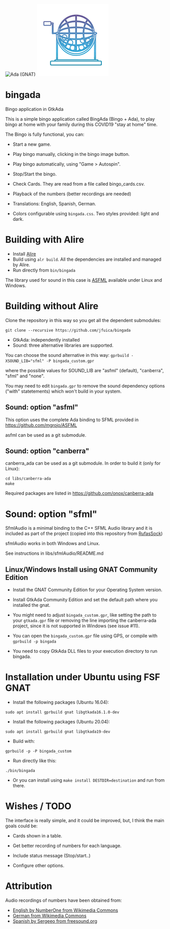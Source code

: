 ![Ada (GNAT)](https://github.com/jfuica/bingada/workflows/Ada%20(GNAT)/badge.svg)
![BingAda](https://raw.githubusercontent.com/jfuica/bingada/master/bombo.png "BingAda icon")

# bingada

Bingo application in GtkAda

This is a simple bingo application called BingAda (Bingo + Ada), to play bingo at home with your family during this COVID19 "stay at home" time.


The Bingo is fully functional, you can:

- Start a new game.

- Play bingo manually, clicking in the bingo image button.

- Play bingo automatically, using "Game > Autospin".

- Stop/Start the bingo.

- Check Cards. They are read from a file called bingo_cards.csv.

- Playback of the numbers (better recordings are needed)

- Translations: English, Spanish, German.

- Colors configurable using `bingada.css`. Two styles provided: light and dark.

# Building with Alire

- Install [Alire](https://alire.ada.dev/)
- Build using `alr build`. All the dependencies are installed and managed by Alire.
- Run directly from `bin/bingada`

The library used for sound in this case is [ASFML](https://github.com/mgrojo/ASFML) available under Linux and Windows.

# Building without Alire
Clone the repository in this way so you get all the dependent submodules:
```
git clone --recursive https://github.com/jfuica/bingada
```

- GtkAda: independently installed
- Sound: three alternative libraries are supported.

You can choose the sound alternative in this way:
`gprbuild -XSOUND_LIB="sfml" -P bingada_custom.gpr`

where the possible values for SOUND_LIB are "asfml" (default), "canberra", "sfml" and "none".

You may need to edit `bingada.gpr` to remove
the sound dependency options ("with" statetements) which won't build in your system.

## Sound: option "asfml"

This option uses the complete Ada binding to SFML provided in
https://github.com/mgrojo/ASFML

asfml can be used as a git submodule.

## Sound: option "canberra"

canberra_ada can be used as a git submodule. In order to build it (only for Linux):

```
cd libs/canberra-ada
make
```
Required packages are listed in https://github.com/onox/canberra-ada

# Sound: option "sfml"

SfmlAudio is a minimal binding to the C++ SFML Audio library and it is
included as part of the project (copied into this repository from
[RufasSock](https://github.com/fastrgv/RufasSok))

sfmlAudio works in both Windows and Linux.

See instructions in libs/sfmlAudio/README.md

## Linux/Windows Install using GNAT Community Edition

- Install the GNAT Community Edition for your Operating System version.

- Install GtkAda Community Edition and set the default path where you installed
  the gnat.

- You might need to adjust `bingada_custom.gpr`, like setting the path to your `gtkada.gpr` file or removing the line importing the canberra-ada project, since it is not supported in Windows (see issue #11).

- You can open the `bingada_custom.gpr` file using GPS, or compile with `gprbuild -p bingada`

- You need to copy GtkAda DLL files to your execution directory to run bingada.

# Installation under Ubuntu using FSF GNAT

- Install the following packages (Ubuntu 16.04):
```
sudo apt install gprbuild gnat libgtkada16.1.0-dev
```
- Install the following packages (Ubuntu 20.04):
```
sudo apt install gprbuild gnat libgtkada19-dev
```
- Build with:
```
gprbuild -p -P bingada_custom
```
- Run directly like this:
```
./bin/bingada
```
- Or you can install using `make install DESTDIR=destination` and run from there.

# Wishes / TODO


The interface is really simple, and it could be improved, but, I think the main goals could be:

- Cards shown in a table.

- Get better recording of numbers for each language.

- Include status message (Stop/start..)

- Configure other options.

# Attribution

Audio recordings of numbers have been obtained from:

- [English by NumberOne from Wikimedia Commons](https://commons.wikimedia.org/wiki/Category:English_pronunciation_of_numbers)
- [German from Wikimedia Commons](https://commons.wikimedia.org/wiki/Category:German_pronunciation_of_numbers)
- [Spanish by Sergeeo from freesound.org](https://freesound.org/people/sergeeo/sounds/177270/)
